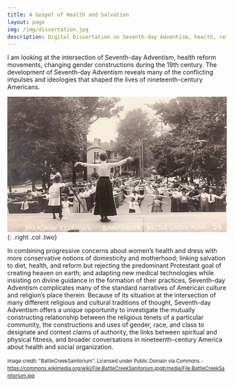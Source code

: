 ```yaml
---
title: A Gospel of Health and Salvation
layout: page
img: /img/dissertation.jpg
description: Digital Dissertation on Seventh-day Adventism, health, religion, and gender in American culture.
---
```

I am looking at the intersection of Seventh-day Adventism, health reform movements, changing gender constructions during the 19th century. The development of Seventh-day Adventism reveals many of the conflicting impulses and ideologies that shaped the lives of nineteenth-century Americans. 

![Woman leading rows of guests in exercises outside of the Battle Creek Sanitarium](/img/dissertation.jpg){: .right .col .two}

In combining progressive concerns about women’s health and dress with more conservative notions of domesticity and motherhood; linking salvation to diet, health, and reform but rejecting the predominant Protestant goal of creating heaven on earth; and adapting new medical technologies while insisting on divine guidance in the formation of their practices, Seventh-day Adventism complicates many of the standard narratives of American culture and religion’s place therein. Because of its situation at the intersection of many different religious and cultural traditions of thought, Seventh-day Adventism offers a unique opportunity to investigate the mutually constructing relationship between the religious tenets of a particular community, the constructions and uses of gender, race, and class to designate and contest claims of authority, the links between spiritual and physical fitness, and broader conversations in nineteenth-century America about health and social organization.


<span style="font-size:.8em">image credit: "BattleCreekSanitorium". Licensed under Public Domain via Commons - 
<a href="https://commons.wikimedia.org/wiki/File:BattleCreekSanitorium.jpg#/media/File:BattleCreekSanitorium.jpg">https://commons.wikimedia.org/wiki/File:BattleCreekSanitorium.jpg#/media/File:BattleCreekSanitorium.jpg</a></span>